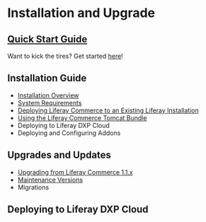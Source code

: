 # Installation and Upgrade

## [Quick Start Guide](./quick-start-guide/README.md)

Want to kick the tires? Get started [here](./quick-start-guide/README.md)!

## Installation Guide

* [Installation Overview](./installation-guide/installation-overview/README.md)
* [System Requirements](https://web.liferay.com/documents/14/21598941/Liferay+Commerce+2.0+Compatibility+Matrix/0ed97477-f5a7-40a6-b5ab-f00d5e01b75f)
* [Deploying Liferay Commerce to an Existing Liferay Installation](./installation-guide/deploying-liferay-commerce-to-an-existing-liferay-installation/README.md)
* [Using the Liferay Commerce Tomcat Bundle](./installation-guide/using-the-liferay-commerce-tomcat-bundle/README.md)
* Deploying to Liferay DXP Cloud
* Deploying and Configuring Addons

## Upgrades and Updates

* [Upgrading from Liferay Commerce 1.1.x](./upgrades-and-updates/upgrading-from-liferay-commerce-1.1.x/README.md)
* [Maintenance Versions](../get-help/commerce-enterprise-support/liferay-commerce-fix-delivery-method/README.md)
* Migrations

## Deploying to Liferay DXP Cloud
